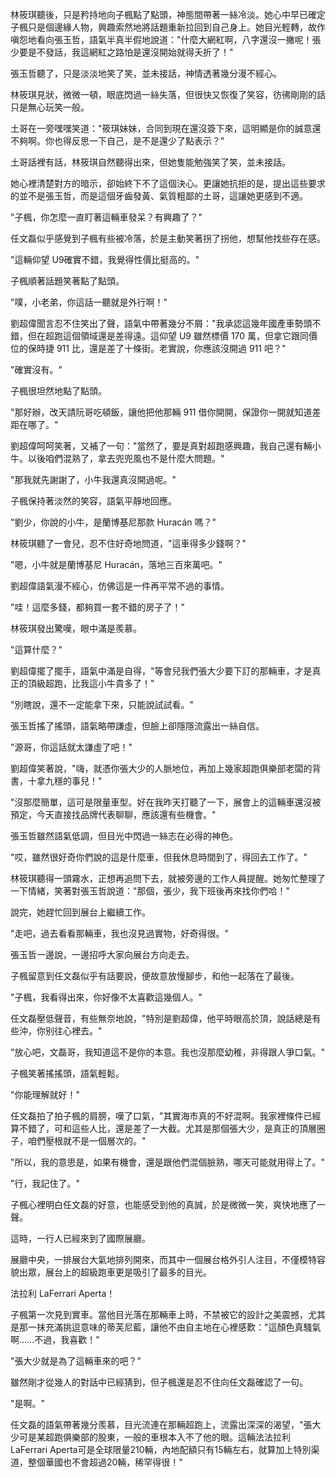 林筱琪聽後，只是矜持地向子楓點了點頭，神態間帶著一絲冷淡。她心中早已確定子楓只是個邊緣人物，興趣索然地將話題重新拉回到自己身上。她目光輕轉，故作嗔怨地看向張玉哲，語氣半真半假地說道："什麼大網紅啊，八字還沒一撇呢！張少要是不發話，我這網紅之路怕是還沒開始就得夭折了！"  

張玉哲聽了，只是淡淡地笑了笑，並未接話，神情透著幾分漫不經心。  

林筱琪見狀，微微一頓，眼底閃過一絲失落，但很快又恢復了笑容，彷彿剛剛的話只是無心玩笑一般。

土哥在一旁嘿嘿笑道："筱琪妹妹，合同到現在還沒簽下來，這明顯是你的誠意還不夠啊。你也得反思一下自己，是不是還少了點表示？"  

土哥話裡有話，林筱琪自然聽得出來，但她隻能勉強笑了笑，並未接話。  

她心裡清楚對方的暗示，卻始終下不了這個決心。更讓她抗拒的是，提出這些要求的並不是張玉哲，而是這個牙齒發黃、氣質粗鄙的土哥，這讓她更感到不適。  

"子楓，你怎麼一直盯著這輛車發呆？有興趣了？"  

任文磊似乎感覺到子楓有些被冷落，於是主動笑著拐了拐他，想幫他找些存在感。  

"這輛仰望 U9確實不錯，我覺得性價比挺高的。"  

子楓順著話題笑著點了點頭。  

"噗，小老弟，你這話一聽就是外行啊！"  

劉超偉聞言忍不住笑出了聲，語氣中帶著幾分不屑："我承認這幾年國產車勢頭不錯，但在超跑這個領域還是差得遠。這仰望 U9 雖然標價 170 萬，但拿它跟同價位的保時捷 911 比，還是差了十條街。老實說，你應該沒開過 911 吧？"  

"確實沒有。"  

子楓很坦然地點了點頭。  

"那好辦，改天請阮哥吃頓飯，讓他把他那輛 911 借你開開，保證你一開就知道差距在哪了。"  

劉超偉呵呵笑著，又補了一句："當然了，要是真對超跑感興趣，我自己還有輛小牛。以後咱們混熟了，拿去兜兜風也不是什麼大問題。"  

"那我就先謝謝了，小牛我還真沒開過呢。"  

子楓保持著淡然的笑容，語氣平靜地回應。  

"劉少，你說的小牛，是蘭博基尼那款 Huracán 嗎？"  

林筱琪聽了一會兒，忍不住好奇地問道，"這車得多少錢啊？"  

"嗯，小牛就是蘭博基尼 Huracán，落地三百來萬吧。"  

劉超偉語氣漫不經心，仿佛這是一件再平常不過的事情。  

"哇！這麼多錢，都夠買一套不錯的房子了！"  

林筱琪發出驚嘆，眼中滿是羨慕。  

"這算什麼？"  

劉超偉擺了擺手，語氣中滿是自得，"等會兒我們張大少要下訂的那輛車，才是真正的頂級超跑，比我這小牛貴多了！"  

"別瞎說，還不一定能拿下來，只能說試試看。"  

張玉哲搖了搖頭，語氣略帶謙虛，但臉上卻隱隱流露出一絲自信。  

"源哥，你這話就太謙虛了吧！"  

劉超偉笑著說，"嗨，就憑你張大少的人脈地位，再加上幾家超跑俱樂部老闆的背書，十拿九穩的事兒！"  

"沒那麼簡單，這可是限量車型。好在我昨天打聽了一下，展會上的這輛車還沒被預定，今天直接找品牌代表聊聊，應該還有些機會。"  

張玉哲雖然語氣低調，但目光中閃過一絲志在必得的神色。  

"哎，雖然很好奇你們說的這是什麼車，但我休息時間到了，得回去工作了。"  

林筱琪聽得一頭霧水，正想再追問下去，就被旁邊的工作人員提醒。她匆忙整理了一下情緒，笑著對張玉哲說道："那個，張少，我下班後再來找你們哈！"  

說完，她趕忙回到展台上繼續工作。

"走吧，過去看看那輛車，我也沒見過實物，好奇得很。"  

張玉哲一邊說，一邊招呼大家向展台方向走去。  

子楓留意到任文磊似乎有話要說，便故意放慢腳步，和他一起落在了最後。  

"子楓，我看得出來，你好像不太喜歡這幾個人。"  

任文磊壓低聲音，有些無奈地說，"特別是劉超偉，他平時眼高於頂，說話總是有些沖，你别往心裡去。"  

"放心吧，文磊哥，我知道這不是你的本意。我也沒那麼幼稚，非得跟人爭口氣。"  

子楓笑著搖搖頭，語氣輕鬆。  

"你能理解就好！"  

任文磊拍了拍子楓的肩膀，嘆了口氣，"其實海市真的不好混啊。我家裡條件已經算不錯了，可和這些人比，還是差了一大截。尤其是那個張大少，是真正的頂層圈子，咱們壓根就不是一個層次的。"  

"所以，我的意思是，如果有機會，還是跟他們混個臉熟，哪天可能就用得上了。"  

"行，我記住了。"  

子楓心裡明白任文磊的好意，也能感受到他的真誠，於是微微一笑，爽快地應了一聲。

這時，一行人已經來到了國際展廳。  

展廳中央，一排展台大氣地排列開來，而其中一個展台格外引人注目，不僅模特容貌出眾，展台上的超級跑車更是吸引了最多的目光。  

法拉利 LaFerrari Aperta！  

子楓第一次見到實車。當他目光落在那輛車上時，不禁被它的設計之美震撼，尤其是那一抹充滿挑逗意味的蒂芙尼藍，讓他不由自主地在心裡感歎："這顏色真騷氣啊……不過，我喜歡！"  

"張大少就是為了這輛車來的吧？"  

雖然剛才從幾人的對話中已經猜到，但子楓還是忍不住向任文磊確認了一句。  

"是啊。"  

任文磊的語氣帶著幾分羨慕，目光流連在那輛超跑上，流露出深深的渴望，"張大少可是某超跑俱樂部的股東，一般的車根本入不了他的眼。這輛法法拉利 LaFerrari Aperta可是全球限量210輛，內地配額只有15輛左右，就算加上特別渠道，整個華國也不會超過20輛，稀罕得很！"  